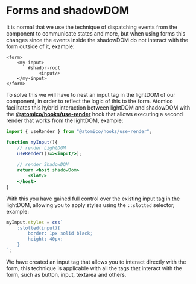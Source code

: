 # Forms and shadowDOM

It is normal that we use the technique of dispatching events from the component to communicate states and more, but when using forms this changes since the events inside the shadowDOM do not interact with the form outside of it, example:

```markup
<form>
    <my-input>
        #shador-root
            <input/>
    </my-input>
</form>
```

To solve this we will have to nest an input tag in the lightDOM of our component, in order to reflect the logic of this to the form. Atomico facilitates this hybrid interaction between lightDOM and shadowDOM with the [**@atomico/hooks/use-render**](../atomico/atomico-hooks/use-render.md) hook that allows executing a second render that works from the lightDOM, example:

```jsx
import { useRender } from "@atomico/hooks/use-render";

function myInput(){
    // render LightDOM
    useRender(()=><input/>);
    
    // render ShadowDOM
    return <host shadowDom>
        <slot/>
    </host>
}
```

With this you have gained full control over the existing input tag in the lightDOM, allowing you to apply styles using the `::slotted` selector, example:

```javascript
myInput.styles = css`
    :slotted(input){
        border: 1px solid black;
        height: 40px;
    }
`;
```

We have created an input tag that allows you to interact directly with the form, this technique is applicable with all the tags that interact with the form, such as button, input, textarea and others.

